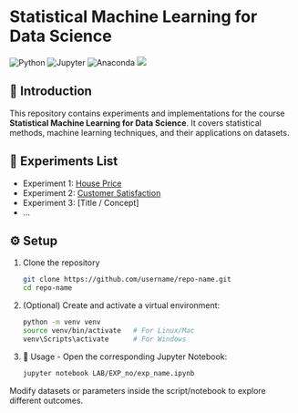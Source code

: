 # Statistical Machine Learning for Data Science  

![Python](https://img.shields.io/badge/python-3.12%2B-blue.svg)  ![Jupyter](https://img.shields.io/badge/Jupyter-Notebook-orange?logo=jupyter)  ![Anaconda](https://img.shields.io/badge/Anaconda-Data%20Science-green?logo=anaconda)  ![](https://komarev.com/ghpvc/?username=gaurav-g-alva&label=visits&color=orange&style=flat-square)

## 📌 Introduction  
This repository contains experiments and implementations for the course **Statistical Machine Learning for Data Science**. It covers statistical methods, machine learning techniques, and their applications on datasets.  

## 📂 Experiments List  
- Experiment 1: [House Price](EXP_1/HousePrice.md)
- Experiment 2: [Customer Satisfaction](/EXP_2/CustomerSatisfaction.md)  
- Experiment 3: [Title / Concept]  
- ...  

## ⚙️ Setup  
1. Clone the repository  
   ```bash
   git clone https://github.com/username/repo-name.git
   cd repo-name

2. (Optional) Create and activate a virtual environment:
    ```bash
    python -m venv venv
    source venv/bin/activate   # For Linux/Mac
    venv\Scripts\activate      # For Windows

3. 🚀 Usage - Open the corresponding Jupyter Notebook:
    ```bash
    jupyter notebook LAB/EXP_no/exp_name.ipynb
Modify datasets or parameters inside the script/notebook to explore different outcomes.


